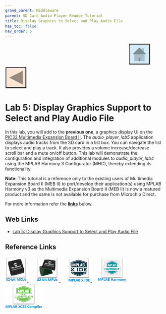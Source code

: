 ```yaml
---
grand_parent: Middleware
parent: SD Card Audio Player Reader Tutorial
title: Display Graphics to Select and Play Audio File
has_toc: false
nav_order: 5
---
```


&nbsp;&nbsp;&nbsp;&nbsp;&nbsp;&nbsp;&nbsp;&nbsp;&nbsp;&nbsp;&nbsp;&nbsp;&nbsp;&nbsp;&nbsp;&nbsp;&nbsp;&nbsp;&nbsp;&nbsp;&nbsp;&nbsp;&nbsp;&nbsp;&nbsp;&nbsp;&nbsp;&nbsp; &nbsp;&nbsp;&nbsp;&nbsp;&nbsp;&nbsp;&nbsp;&nbsp;&nbsp;&nbsp;&nbsp;&nbsp;&nbsp;&nbsp;&nbsp;&nbsp;&nbsp;&nbsp;&nbsp;&nbsp;&nbsp;&nbsp;&nbsp;&nbsp;&nbsp;&nbsp;&nbsp;&nbsp;&nbsp;&nbsp;&nbsp;&nbsp;&nbsp;&nbsp;&nbsp;&nbsp;&nbsp;&nbsp;&nbsp;&nbsp;&nbsp;&nbsp;&nbsp;&nbsp;&nbsp;&nbsp;&nbsp;&nbsp;&nbsp;&nbsp;&nbsp;&nbsp;&nbsp;&nbsp;&nbsp;&nbsp;&nbsp;&nbsp;&nbsp;&nbsp;&nbsp;&nbsp;&nbsp;&nbsp;&nbsp;&nbsp;&nbsp;&nbsp;&nbsp;&nbsp;&nbsp;&nbsp;[<img src="../../../r_images/quick_home.png" title="Home">](../../../readme.md) [<img src="../../../r_images/quick_back.png"  title="Back">](../readme.md)
# Lab 5: Display Graphics Support to Select and Play Audio File

In this lab, you will add to the **previous one**, a graphics display UI on the <a href="https://www.microchip.com/DevelopmentTools/ProductDetails/DM320005-5" target="_blank">PIC32 Multimedia Expansion Board II</a>. The *audio_player_lab5* application displays audio tracks from the SD card in a list box. You can navigate the list to select and play a track. It also provides a volume increase/decrease scroll bar and a mute on/off button. This lab will demonstrate the configuration and integration of additional modules to *audio_player_lab4* using the MPLAB Harmony 3 Configurator (MHC), thereby extending its functionality.

**Note**: This tutorial is a reference only to the existing users of Multimedia Expansion Board II (MEB II) to port/develop their application(s) using MPLAB Harmony v3 as the Multimedia Expansion Board II (MEB II) is now a matured product and the same is not available for purchase from Microchip Direct.

For more information refer the **[links](#Web-Links)** below.

## <a id="Web-Links"> </a>
## Web Links

- <a href="https://microchipdeveloper.com/harmony3:audio-player-lab5" target="_blank">Lab 5: Display Graphics Support to Select and Play Audio File</a>

## Reference Links
[<a href="https://www.microchip.com/design-centers/32-bit" target="_blank"> <img src="../../../r_images/32_bit_mcus.png"> </a>]()  &nbsp; &nbsp; &nbsp; [<a href="https://www.microchip.com/design-centers/32-bit-mpus" target="_blank"> <img src="../../../r_images/32_bit_mpus.png"> </a>]()  &nbsp; &nbsp; &nbsp; [<a href="https://www.microchip.com/mplab/mplab-x-ide" target="_blank"> <img src="../../../r_images/mplab_x_ide.png"> </a>]()  &nbsp; &nbsp; [<a href="https://www.microchip.com/mplab/mplab-harmony" target="_blank"> <img src="../../../r_images/mplab_harmony.png"> </a>]() [<a href="https://www.microchip.com/mplab/compilers" target="_blank"> <img src="../../../r_images/mplab_compiler.png"> </a>]()  
